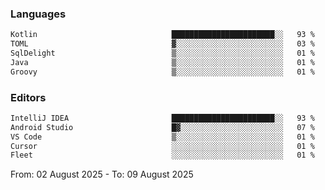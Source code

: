 <!--START_SECTION:waka-->
### Languages
```txt
Kotlin                              ███████████████████████░░   93 %
TOML                                ▓░░░░░░░░░░░░░░░░░░░░░░░░   03 %
SqlDelight                          ▒░░░░░░░░░░░░░░░░░░░░░░░░   01 %
Java                                ▒░░░░░░░░░░░░░░░░░░░░░░░░   01 %
Groovy                              ▒░░░░░░░░░░░░░░░░░░░░░░░░   01 %
```

### Editors
```txt
IntelliJ IDEA                       ███████████████████████░░   93 %
Android Studio                      █▓░░░░░░░░░░░░░░░░░░░░░░░   07 %
VS Code                             ▒░░░░░░░░░░░░░░░░░░░░░░░░   01 %
Cursor                              ░░░░░░░░░░░░░░░░░░░░░░░░░   01 %
Fleet                               ░░░░░░░░░░░░░░░░░░░░░░░░░   01 %
```

From: 02 August 2025 - To: 09 August 2025
<!--END_SECTION:waka-->
